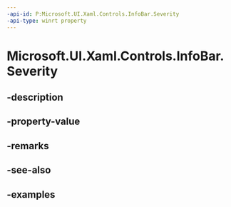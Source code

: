 ```yaml
---
-api-id: P:Microsoft.UI.Xaml.Controls.InfoBar.Severity
-api-type: winrt property
---
```


# Microsoft.UI.Xaml.Controls.InfoBar.Severity

<!--
public Microsoft.UI.Xaml.Controls.InfoBarSeverity Severity { get; set; }
-->


## -description

## -property-value

## -remarks

## -see-also

## -examples


